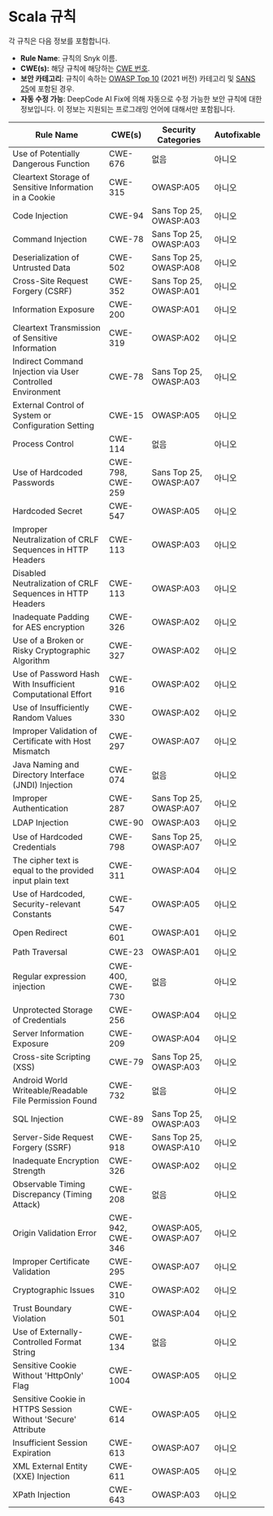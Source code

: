 # Scala 규칙

각 규칙은 다음 정보를 포함합니다.

* **Rule Name**: 규칙의 Snyk 이름.
* **CWE(s):** 해당 규칙에 해당하는 [CWE 번호](https://cwe.mitre.org/).
* **보안 카테고리**: 규칙이 속하는 [OWASP Top 10](https://owasp.org/Top10/) (2021 버전) 카테고리 및 [SANS 25](https://www.sans.org/top25-software-errors/)에 포함된 경우.
* **자동 수정 가능**: DeepCode AI Fix에 의해 자동으로 수정 가능한 보안 규칙에 대한 정보입니다. 이 정보는 지원되는 프로그래밍 언어에 대해서만 포함됩니다.

| Rule Name                                                    | CWE(s)           | Security Categories    | Autofixable |
| ------------------------------------------------------------ | ---------------- | ---------------------- | ----------- |
| Use of Potentially Dangerous Function                        | CWE-676          | 없음                     | 아니오         |
| Cleartext Storage of Sensitive Information in a Cookie       | CWE-315          | OWASP:A05              | 아니오         |
| Code Injection                                               | CWE-94           | Sans Top 25, OWASP:A03 | 아니오         |
| Command Injection                                            | CWE-78           | Sans Top 25, OWASP:A03 | 아니오         |
| Deserialization of Untrusted Data                            | CWE-502          | Sans Top 25, OWASP:A08 | 아니오         |
| Cross-Site Request Forgery (CSRF)                            | CWE-352          | Sans Top 25, OWASP:A01 | 아니오         |
| Information Exposure                                         | CWE-200          | OWASP:A01              | 아니오         |
| Cleartext Transmission of Sensitive Information              | CWE-319          | OWASP:A02              | 아니오         |
| Indirect Command Injection via User Controlled Environment   | CWE-78           | Sans Top 25, OWASP:A03 | 아니오         |
| External Control of System or Configuration Setting          | CWE-15           | OWASP:A05              | 아니오         |
| Process Control                                              | CWE-114          | 없음                     | 아니오         |
| Use of Hardcoded Passwords                                   | CWE-798, CWE-259 | Sans Top 25, OWASP:A07 | 아니오         |
| Hardcoded Secret                                             | CWE-547          | OWASP:A05              | 아니오         |
| Improper Neutralization of CRLF Sequences in HTTP Headers    | CWE-113          | OWASP:A03              | 아니오         |
| Disabled Neutralization of CRLF Sequences in HTTP Headers    | CWE-113          | OWASP:A03              | 아니오         |
| Inadequate Padding for AES encryption                        | CWE-326          | OWASP:A02              | 아니오         |
| Use of a Broken or Risky Cryptographic Algorithm             | CWE-327          | OWASP:A02              | 아니오         |
| Use of Password Hash With Insufficient Computational Effort  | CWE-916          | OWASP:A02              | 아니오         |
| Use of Insufficiently Random Values                          | CWE-330          | OWASP:A02              | 아니오         |
| Improper Validation of Certificate with Host Mismatch        | CWE-297          | OWASP:A07              | 아니오         |
| Java Naming and Directory Interface (JNDI) Injection         | CWE-074          | 없음                     | 아니오         |
| Improper Authentication                                      | CWE-287          | Sans Top 25, OWASP:A07 | 아니오         |
| LDAP Injection                                               | CWE-90           | OWASP:A03              | 아니오         |
| Use of Hardcoded Credentials                                 | CWE-798          | Sans Top 25, OWASP:A07 | 아니오         |
| The cipher text is equal to the provided input plain text    | CWE-311          | OWASP:A04              | 아니오         |
| Use of Hardcoded, Security-relevant Constants                | CWE-547          | OWASP:A05              | 아니오         |
| Open Redirect                                                | CWE-601          | OWASP:A01              | 아니오         |
| Path Traversal                                               | CWE-23           | OWASP:A01              | 아니오         |
| Regular expression injection                                 | CWE-400, CWE-730 | 없음                     | 아니오         |
| Unprotected Storage of Credentials                           | CWE-256          | OWASP:A04              | 아니오         |
| Server Information Exposure                                  | CWE-209          | OWASP:A04              | 아니오         |
| Cross-site Scripting (XSS)                                   | CWE-79           | Sans Top 25, OWASP:A03 | 아니오         |
| Android World Writeable/Readable File Permission Found       | CWE-732          | 없음                     | 아니오         |
| SQL Injection                                                | CWE-89           | Sans Top 25, OWASP:A03 | 아니오         |
| Server-Side Request Forgery (SSRF)                           | CWE-918          | Sans Top 25, OWASP:A10 | 아니오         |
| Inadequate Encryption Strength                               | CWE-326          | OWASP:A02              | 아니오         |
| Observable Timing Discrepancy (Timing Attack)                | CWE-208          | 없음                     | 아니오         |
| Origin Validation Error                                      | CWE-942, CWE-346 | OWASP:A05, OWASP:A07   | 아니오         |
| Improper Certificate Validation                              | CWE-295          | OWASP:A07              | 아니오         |
| Cryptographic Issues                                         | CWE-310          | OWASP:A02              | 아니오         |
| Trust Boundary Violation                                     | CWE-501          | OWASP:A04              | 아니오         |
| Use of Externally-Controlled Format String                   | CWE-134          | 없음                     | 아니오         |
| Sensitive Cookie Without 'HttpOnly' Flag                     | CWE-1004         | OWASP:A05              | 아니오         |
| Sensitive Cookie in HTTPS Session Without 'Secure' Attribute | CWE-614          | OWASP:A05              | 아니오         |
| Insufficient Session Expiration                              | CWE-613          | OWASP:A07              | 아니오         |
| XML External Entity (XXE) Injection                          | CWE-611          | OWASP:A05              | 아니오         |
| XPath Injection                                              | CWE-643          | OWASP:A03              | 아니오         |

